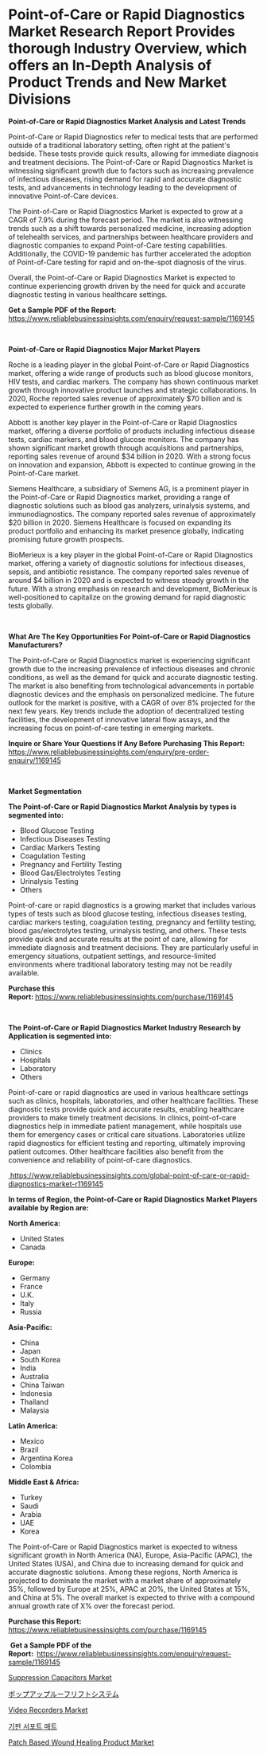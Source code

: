 <p><h1>Point-of-Care or Rapid Diagnostics Market Research Report Provides thorough Industry Overview, which offers an In-Depth Analysis of Product Trends and New Market Divisions</h1></p><p><strong>Point-of-Care or Rapid Diagnostics Market Analysis and Latest Trends</strong></p>
<p><p>Point-of-Care or Rapid Diagnostics refer to medical tests that are performed outside of a traditional laboratory setting, often right at the patient's bedside. These tests provide quick results, allowing for immediate diagnosis and treatment decisions. The Point-of-Care or Rapid Diagnostics Market is witnessing significant growth due to factors such as increasing prevalence of infectious diseases, rising demand for rapid and accurate diagnostic tests, and advancements in technology leading to the development of innovative Point-of-Care devices.</p><p>The Point-of-Care or Rapid Diagnostics Market is expected to grow at a CAGR of 7.9% during the forecast period. The market is also witnessing trends such as a shift towards personalized medicine, increasing adoption of telehealth services, and partnerships between healthcare providers and diagnostic companies to expand Point-of-Care testing capabilities. Additionally, the COVID-19 pandemic has further accelerated the adoption of Point-of-Care testing for rapid and on-the-spot diagnosis of the virus.</p><p>Overall, the Point-of-Care or Rapid Diagnostics Market is expected to continue experiencing growth driven by the need for quick and accurate diagnostic testing in various healthcare settings.</p></p>
<p><strong>Get a Sample PDF of the Report:&nbsp;</strong> <a href="https://www.reliablebusinessinsights.com/enquiry/request-sample/1169145">https://www.reliablebusinessinsights.com/enquiry/request-sample/1169145</a></p>
<p>&nbsp;</p>
<p><strong>Point-of-Care or Rapid Diagnostics Major Market Players</strong></p>
<p><p>Roche is a leading player in the global Point-of-Care or Rapid Diagnostics market, offering a wide range of products such as blood glucose monitors, HIV tests, and cardiac markers. The company has shown continuous market growth through innovative product launches and strategic collaborations. In 2020, Roche reported sales revenue of approximately $70 billion and is expected to experience further growth in the coming years.</p><p>Abbott is another key player in the Point-of-Care or Rapid Diagnostics market, offering a diverse portfolio of products including infectious disease tests, cardiac markers, and blood glucose monitors. The company has shown significant market growth through acquisitions and partnerships, reporting sales revenue of around $34 billion in 2020. With a strong focus on innovation and expansion, Abbott is expected to continue growing in the Point-of-Care market.</p><p>Siemens Healthcare, a subsidiary of Siemens AG, is a prominent player in the Point-of-Care or Rapid Diagnostics market, providing a range of diagnostic solutions such as blood gas analyzers, urinalysis systems, and immunodiagnostics. The company reported sales revenue of approximately $20 billion in 2020. Siemens Healthcare is focused on expanding its product portfolio and enhancing its market presence globally, indicating promising future growth prospects.</p><p>BioMerieux is a key player in the global Point-of-Care or Rapid Diagnostics market, offering a variety of diagnostic solutions for infectious diseases, sepsis, and antibiotic resistance. The company reported sales revenue of around $4 billion in 2020 and is expected to witness steady growth in the future. With a strong emphasis on research and development, BioMerieux is well-positioned to capitalize on the growing demand for rapid diagnostic tests globally.</p></p>
<p>&nbsp;</p>
<p><strong>What Are The Key Opportunities For Point-of-Care or Rapid Diagnostics Manufacturers?</strong></p>
<p><p>The Point-of-Care or Rapid Diagnostics market is experiencing significant growth due to the increasing prevalence of infectious diseases and chronic conditions, as well as the demand for quick and accurate diagnostic testing. The market is also benefiting from technological advancements in portable diagnostic devices and the emphasis on personalized medicine. The future outlook for the market is positive, with a CAGR of over 8% projected for the next few years. Key trends include the adoption of decentralized testing facilities, the development of innovative lateral flow assays, and the increasing focus on point-of-care testing in emerging markets.</p></p>
<p><strong>Inquire or Share Your Questions If Any Before Purchasing This Report:</strong> <a href="https://www.reliablebusinessinsights.com/enquiry/pre-order-enquiry/1169145">https://www.reliablebusinessinsights.com/enquiry/pre-order-enquiry/1169145</a></p>
<p>&nbsp;</p>
<p><strong>Market Segmentation</strong></p>
<p><strong>The Point-of-Care or Rapid Diagnostics Market Analysis by types is segmented into:</strong></p>
<p><ul><li>Blood Glucose Testing</li><li>Infectious Diseases Testing</li><li>Cardiac Markers Testing</li><li>Coagulation Testing</li><li>Pregnancy and Fertility Testing</li><li>Blood Gas/Electrolytes Testing</li><li>Urinalysis Testing</li><li>Others</li></ul></p>
<p><p>Point-of-care or rapid diagnostics is a growing market that includes various types of tests such as blood glucose testing, infectious diseases testing, cardiac markers testing, coagulation testing, pregnancy and fertility testing, blood gas/electrolytes testing, urinalysis testing, and others. These tests provide quick and accurate results at the point of care, allowing for immediate diagnosis and treatment decisions. They are particularly useful in emergency situations, outpatient settings, and resource-limited environments where traditional laboratory testing may not be readily available.</p></p>
<p><strong>Purchase this Report:&nbsp;</strong><a href="https://www.reliablebusinessinsights.com/purchase/1169145">https://www.reliablebusinessinsights.com/purchase/1169145</a></p>
<p>&nbsp;</p>
<p><strong>The Point-of-Care or Rapid Diagnostics Market Industry Research by Application is segmented into:</strong></p>
<p><ul><li>Clinics</li><li>Hospitals</li><li>Laboratory</li><li>Others</li></ul></p>
<p><p>Point-of-care or rapid diagnostics are used in various healthcare settings such as clinics, hospitals, laboratories, and other healthcare facilities. These diagnostic tests provide quick and accurate results, enabling healthcare providers to make timely treatment decisions. In clinics, point-of-care diagnostics help in immediate patient management, while hospitals use them for emergency cases or critical care situations. Laboratories utilize rapid diagnostics for efficient testing and reporting, ultimately improving patient outcomes. Other healthcare facilities also benefit from the convenience and reliability of point-of-care diagnostics.</p></p>
<p><a href="https://www.reliablebusinessinsights.com/global-point-of-care-or-rapid-diagnostics-market-r1169145">&nbsp;https://www.reliablebusinessinsights.com/global-point-of-care-or-rapid-diagnostics-market-r1169145</a></p>
<p><strong>In terms of Region, the Point-of-Care or Rapid Diagnostics Market Players available by Region are:</strong></p>
<p>
    <p> <strong> North America: </strong>
        <ul>
            <li>United States</li>
            <li>Canada</li>
        </ul>
        </p> 
    <p> <strong> Europe: </strong>
        <ul>
            <li>Germany</li>
            <li>France</li>
            <li>U.K.</li>
            <li>Italy</li>
            <li>Russia</li>
        </ul>
        </p> 
    <p> <strong> Asia-Pacific: </strong>
        <ul>
            <li>China</li>
            <li>Japan</li>
            <li>South Korea</li>
            <li>India</li>
            <li>Australia</li>
            <li>China Taiwan</li>
            <li>Indonesia</li>
            <li>Thailand</li>
            <li>Malaysia</li>
        </ul>
        </p> 
    <p> <strong> Latin America: </strong>
        <ul>
            <li>Mexico</li>
            <li>Brazil</li>
            <li>Argentina Korea</li>
            <li>Colombia</li>
        </ul>
        </p> 
    <p> <strong> Middle East & Africa: </strong>
        <ul>
            <li>Turkey</li>
            <li>Saudi</li>
            <li>Arabia</li>
            <li>UAE</li>
            <li>Korea</li>
        </ul>
    </p>
    </p>
<p><p>The Point-of-Care or Rapid Diagnostics market is expected to witness significant growth in North America (NA), Europe, Asia-Pacific (APAC), the United States (USA), and China due to increasing demand for quick and accurate diagnostic solutions. Among these regions, North America is projected to dominate the market with a market share of approximately 35%, followed by Europe at 25%, APAC at 20%, the United States at 15%, and China at 5%. The overall market is expected to thrive with a compound annual growth rate of X% over the forecast period.</p></p>
<p><strong>Purchase this Report: </strong><a href="https://www.reliablebusinessinsights.com/purchase/1169145">https://www.reliablebusinessinsights.com/purchase/1169145</a></p>
<p>&nbsp;<strong>Get a Sample PDF of the Report:&nbsp;&nbsp;</strong><a href="https://www.reliablebusinessinsights.com/enquiry/request-sample/1169145">https://www.reliablebusinessinsights.com/enquiry/request-sample/1169145</a></p>
<p><strong></strong></p>
<p><p><a href="https://issuu.com/reportprime-2/docs/suppression-capacitors-market-size-2030.pptx">Suppression Capacitors Market</a></p><p><a href="https://github.com/dawson566/Market-Research-Report-List-1/blob/main/862804898414.md">ポップアップルーフリフトシステム</a></p><p><a href="https://issuu.com/reportprime-2/docs/video-recorders-market-size-2030.pptx">Video Recorders Market</a></p><p><a href="https://github.com/langcat852024/Market-Research-Report-List-1/blob/main/638296089877.md">기판 서포트 매트</a></p><p><a href="https://github.com/MaraKoelpin2023/Market-Research-Report-List-1/blob/main/patch-based-wound-healing-product-market.md">Patch Based Wound Healing Product Market</a></p></p>